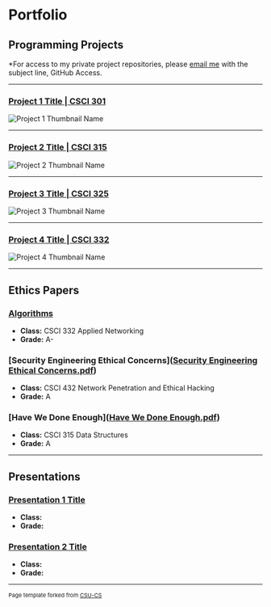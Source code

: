 Portfolio
=========

Programming Projects
--------------------

*For access to my private project repositories, please [email me](mailto:example@csustudent.net?subject=GitHub%20Access) with the subject line, GitHub Access.

---
### [Project 1 Title | CSCI 301](project1)

![Project 1 Thumbnail Name](images/dummy_thumbnail.jpg)

---
### [Project 2 Title | CSCI 315](project1)

![Project 2 Thumbnail Name](images/dummy_thumbnail.jpg)

---
### [Project 3 Title | CSCI 325](project1)

![Project 3 Thumbnail Name](images/dummy_thumbnail.jpg)

---
### [Project 4 Title | CSCI 332](project1)

![Project 4 Thumbnail Name](images/dummy_thumbnail.jpg)

---

Ethics Papers
-------------

### [Algorithms]([Algorithms.pdf](https://github.com/Packerfan81/Packerfan81.github.io/files/13567509/Algorithms.pdf))


-   **Class:** CSCI 332 Applied Networking
-   **Grade:** A-

### [Security Engineering Ethical Concerns]([Security Engineering Ethical Concerns.pdf](https://github.com/Packerfan81/Packerfan81.github.io/files/13567525/Security.Engineering.Ethical.Concerns.pdf))


-   **Class:** CSCI 432 Network Penetration and Ethical Hacking 
-   **Grade:** A

### [Have We Done Enough]([Have We Done Enough.pdf](https://github.com/Packerfan81/Packerfan81.github.io/files/13567530/Have.We.Done.Enough.pdf))


-   **Class:** CSCI 315 Data Structures 
-   **Grade:** A

---

Presentations
-------------

### [Presentation 1 Title](/pdf/sample_presentation.pdf)

- **Class:** 
- **Grade:**


### [Presentation 2 Title](/pdf/sample_presentation.pdf)

- **Class:** 
- **Grade:**

---

<p style="font-size:11px">Page template forked from <a href="https://github.com/csu-cs/csci-portfolio">CSU-CS</a></p>
<!-- Remove above link if you don't want to attributive -->
